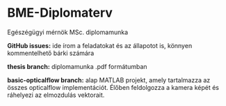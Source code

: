 # BME-Diplomaterv
Egészégügyi mérnök MSc. diplomamunka

**GitHub issues:** ide írom a feladatokat és az állapotot is, könnyen kommentelhető bárki számára

**thesis branch:** diplomamunka .pdf formátumban

**basic-opticalflow branch:** alap MATLAB projekt, amely tartalmazza az összes opticalflow implementációt. Élőben feldolgozza a kamera képét és ráhelyezi az elmozdulás vektorait. 
